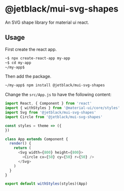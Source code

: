 # @jetblack/mui-svg-shapes

An SVG shape library for material ui react.

## Usage

First create the react app.

```bash
~$ npx create-react-app my-app
~$ cd my-app
~/my-app$
```

Then add the package.

```bash
~/my-app$ npm install @jetblack/mui-svg-shapes
```

Change the `src/App.js` to have the following content:

```js
import React, { Component } from 'react'
import { withStyles } from '@material-ui/core/styles'
import Svg from '@jetblack/mui-svg-shapes'
import Circle from '@jetblack/mui-svg-shapes'

const styles = theme => ({
})

class App extends Component {
  render() {
    return (
      <Svg width={800} height={800}>
        <Circle cx={50} cy={50} r={50} />
      </Svg>
    )
  }
}

export default withStyles(styles)(App)
```